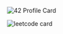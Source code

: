 ![42 Profile Card](https://1337-readme-hxx2.vercel.app/api/profile?cursus=42cursus&dark=true&login=aamajane)

![leetcode card](https://stats-cards-4b1n8mmbp-hxx2.vercel.app/api/leetcode/?username=aamajane&theme=dark)
